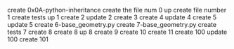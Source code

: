 create 0x0A-python-inheritance
create the file num 0
up
create file number 1
create tests
up 1
create 2
update 2
create 3
create 4
update 4
create 5
update 5
create 6-base_geometry.py
create 7-base_geometry.py
create tests 7
create 8
create 8
up 8
create 9
create 10
create 11
create 100
update 100
create 101
